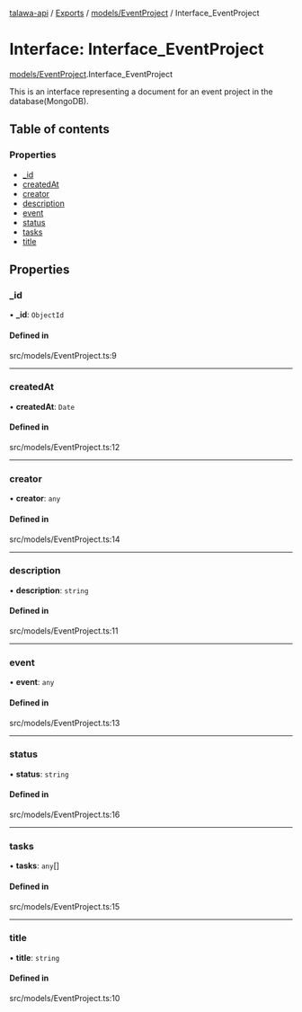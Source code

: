 [talawa-api](../README.md) / [Exports](../modules.md) / [models/EventProject](../modules/models_EventProject.md) / Interface\_EventProject

# Interface: Interface\_EventProject

[models/EventProject](../modules/models_EventProject.md).Interface_EventProject

This is an interface representing a document for an event project in the database(MongoDB).

## Table of contents

### Properties

- [\_id](models_EventProject.Interface_EventProject.md#_id)
- [createdAt](models_EventProject.Interface_EventProject.md#createdat)
- [creator](models_EventProject.Interface_EventProject.md#creator)
- [description](models_EventProject.Interface_EventProject.md#description)
- [event](models_EventProject.Interface_EventProject.md#event)
- [status](models_EventProject.Interface_EventProject.md#status)
- [tasks](models_EventProject.Interface_EventProject.md#tasks)
- [title](models_EventProject.Interface_EventProject.md#title)

## Properties

### \_id

• **\_id**: `ObjectId`

#### Defined in

src/models/EventProject.ts:9

___

### createdAt

• **createdAt**: `Date`

#### Defined in

src/models/EventProject.ts:12

___

### creator

• **creator**: `any`

#### Defined in

src/models/EventProject.ts:14

___

### description

• **description**: `string`

#### Defined in

src/models/EventProject.ts:11

___

### event

• **event**: `any`

#### Defined in

src/models/EventProject.ts:13

___

### status

• **status**: `string`

#### Defined in

src/models/EventProject.ts:16

___

### tasks

• **tasks**: `any`[]

#### Defined in

src/models/EventProject.ts:15

___

### title

• **title**: `string`

#### Defined in

src/models/EventProject.ts:10
